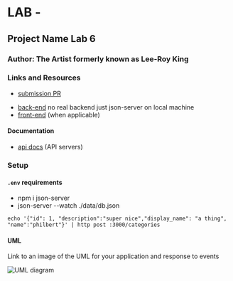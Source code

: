 # LAB - 

## Project Name Lab 6

### Author: The Artist formerly known as Lee-Roy King

### Links and Resources
* [submission PR](https://github.com/leeroywking-401-advanced-javascript/lab6/pull/2)
<!-- * [travis](http://xyz.com) No travis -->
* [back-end](http://xyz.com) no real backend just json-server on local machine
* [front-end](https://codesandbox.io/embed/api-client-1glbb) (when applicable)

#### Documentation
* [api docs](https://app.swaggerhub.com/apis/meepboopbeep/Lab6-allworks/0.1) (API servers)
<!-- * [jsdoc](http://xyz.com) (Server assignments) -->
<!-- * [styleguide](http://xyz.com) (React assignments) -->

<!-- ### Modules
#### `modulename.js`
##### Exported Values and Methods -->
<!-- 
###### `foo(thing) -> string`
Usage Notes or examples -->

<!-- ###### `bar(array) -> array`
Usage Notes or examples -->

### Setup
#### `.env` requirements
* npm i json-server
* json-server --watch ./data/db.json

<!-- #### Running the app
* `npm start`
* Endpoint: `/foo/bar/`
  * Returns a JSON object with abc in it.
* Endpoint: `/bing/zing/`
  * Returns a JSON object with xyz in it. -->
  
```echo '{"id": 1, "description":"super nice","display_name": "a thing", "name":"philbert"}' | http post :3000/categories```

<!-- #### Tests
* How do you run tests?
* What assertions were made?
* What assertions need to be / should be made? -->

#### UML
Link to an image of the UML for your application and response to events

![UML diagram ](https://slack-imgs.com/?c=1&url=https%3A%2F%2Flh3.googleusercontent.com%2FaAMFUyOA1aVuLegnP0T_HAscPSxa4M3StNssWx49ioDuBkIHUHfox-bQWJeR1pid1cyNetSySKPzdZ53vpnTtItXAhgBBy5x3xdY1fqvhUaiPR-UTJfShDaob9gjTD_hLblOK__9VQ0)
